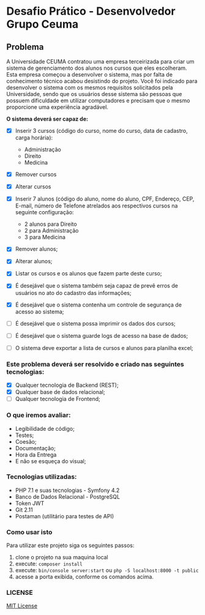 Desafio Prático - Desenvolvedor Grupo Ceuma
===========================================

Problema
--------

A Universidade CEUMA contratou uma empresa terceirizada para criar um sistema de gerenciamento dos alunos nos cursos que eles escolheram. Esta empresa começou a desenvolver o sistema, mas por falta de conhecimento técnico acabou desistindo do projeto. Você foi indicado para desenvolver o sistema com os mesmos requisitos solicitados pela Universidade, sendo que os usuários desse sistema são pessoas que possuem dificuldade em utilizar computadores e precisam que o mesmo proporcione uma experiência agradável.

**O sistema deverá ser capaz de:**

- [x] Inserir 3 cursos (código do curso, nome do curso, data de cadastro, carga horária):

    - Administração
    - Direito
    - Medicina

- [x] Remover cursos
- [x] Alterar cursos

- [x] Inserir 7 alunos (código do aluno, nome do aluno, CPF, Endereço, CEP, E-mail, número de Telefone atrelados aos respectivos cursos na seguinte configuração:

    - 2 alunos para Direito
    - 2 para Administração
    - 3 para Medicina

- [x] Remover alunos;
- [x] Alterar alunos;
- [x] Listar os cursos e os alunos que fazem parte deste curso;
- [x] É desejável que o sistema também seja capaz de prevê erros de usuários no ato do cadastro das informações;
- [x] É desejável que o sistema contenha um controle de segurança de acesso ao sistema;

- [ ] É desejável que o sistema possa imprimir os dados dos cursos;
- [ ] É desejável que o sistema guarde logs de acesso na base de dados;
- [ ] O sistema deve exportar a lista de cursos e alunos para planilha excel;

### Este problema deverá ser resolvido e criado nas seguintes tecnologias:

- [x] Qualquer tecnologia de Backend (REST);
- [x] Qualquer base de dados relacional;
- [ ] Qualquer tecnologia de Frontend;

### O que iremos avaliar:

- Legibilidade de código;
- Testes;
- Coesão;
- Documentação;
- Hora da Entrega
- E não se esqueça do visual;

### Tecnologias utilizadas:

- PHP 7.1 e suas tecnologias - Symfony 4.2
- Banco de Dados Relacional  - PostgreSQL
- Token JWT
- Git 2.11
- Postaman (utilitário para testes de API)

### Como usar isto

Para utilizar este projeto siga os seguintes passos:

1. clone o projeto na sua maquina local
2. execute: `composer install`
3. execute: `bin/console server:start` ou `php -S localhost:8000 -t public`
4. acesse a porta exibida, conforme os comandos acima.

### LICENSE

[MIT License](LICENSE)
